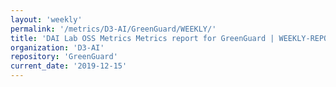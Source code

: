 ```yaml
---
layout: 'weekly'
permalink: '/metrics/D3-AI/GreenGuard/WEEKLY/'
title: 'DAI Lab OSS Metrics Metrics report for GreenGuard | WEEKLY-REPORT-2019-12-15'
organization: 'D3-AI'
repository: 'GreenGuard'
current_date: '2019-12-15'
---
```

